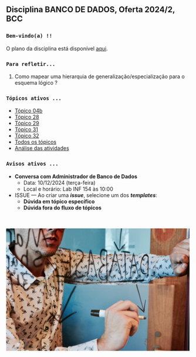 ## Disciplina **BANCO DE DADOS**, Oferta 2024/2, BCC

### `Bem-vindo(a) !!` 

O plano da disciplina está disponível [aqui](./media/bd-2024-2-bcc-plano.pdf).<br>

### `Para refletir...`

1. Como mapear uma hierarquia de generalização/especialização para o esquema lógico ?

### `Tópicos ativos ...`

- [Tópico 04b](./topico/topico-04b.md)
- [Tópico 28](./topico/topico-28.md)
- [Tópico 29](./topico/topico-29.md)
- [Tópico 31](./topico/topico-31.md)
- [Tópico 32](./topico/topico-32.md)
- [Todos os tópicos](./topico/topico-index.md)
- [Análise das atividades](./topico/tresultado.md)

### `Avisos ativos ...`

- **Conversa com Administrador de Banco de Dados**
  - Data: 10/12/2024 (terça-feira)
  - Local e horário: Lab INF 154 às 10:00
- ISSUE &#8212; Ao criar uma _**issue**_, selecione um dos _**templates**_:
  - **Dúvida em tópico específico**
  - **Dúvida fora do fluxo de tópicos**

<br>
<br>
<img src="./media/campaign-creators-IKHvOlZFCOg-unsplash.jpg" width="500">
